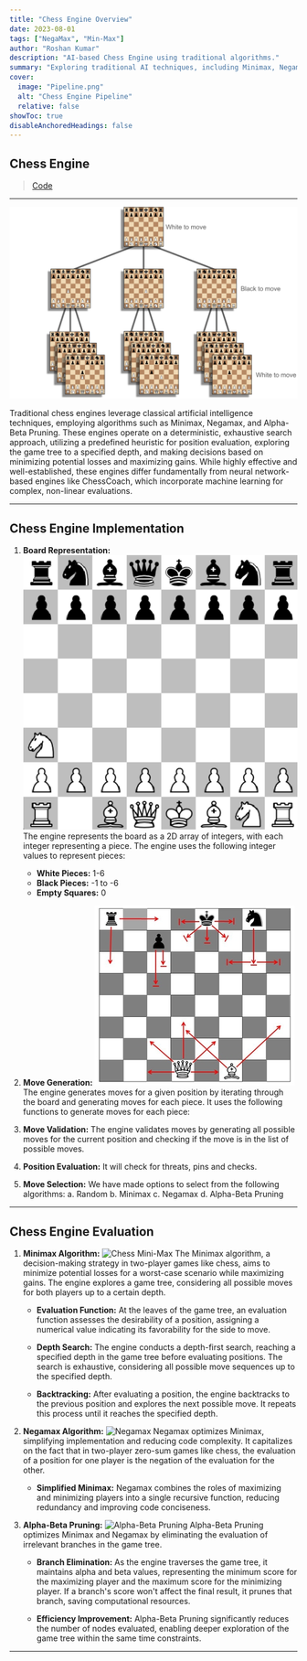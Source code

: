```yaml
---
title: "Chess Engine Overview"
date: 2023-08-01
tags: ["NegaMax", "Min-Max"]
author: "Roshan Kumar"
description: "AI-based Chess Engine using traditional algorithms."
summary: "Exploring traditional AI techniques, including Minimax, Negamax, and Alpha-Beta Pruning, in the development of a chess engine."
cover:
  image: "Pipeline.png"
  alt: "Chess Engine Pipeline"
  relative: false
showToc: true
disableAnchoredHeadings: false
---
```


## Chess Engine

<!-- - [Presentation slides](MP_BO_T11.pdf) -->

> [Code](https://github.com/Roshan818/ChessEngine)

---

<!-- - [User Manual](MP_BO_T11_UM.pdf) -->

![Chess Engine Pipeline](figure1.png)

Traditional chess engines leverage classical artificial intelligence techniques, employing algorithms such as Minimax, Negamax, and Alpha-Beta Pruning. These engines operate on a deterministic, exhaustive search approach, utilizing a predefined heuristic for position evaluation, exploring the game tree to a specified depth, and making decisions based on minimizing potential losses and maximizing gains. While highly effective and well-established, these engines differ fundamentally from neural network-based engines like ChessCoach, which incorporate machine learning for complex, non-linear evaluations.

---

## Chess Engine Implementation

1. **Board Representation:**
   ![Board Representation](gamestate.png)
   The engine represents the board as a 2D array of integers, with each integer representing a piece. The engine uses the following integer values to represent pieces:

   - **White Pieces:** 1-6
   - **Black Pieces:** -1 to -6
   - **Empty Squares:** 0

2. **Move Generation:**
![Move Generation](chess_moves.jpg)
The engine generates moves for a given position by iterating through the board and generating moves for each piece. It uses the following functions to generate moves for each piece:

   <!-- ```python
   # =========================================================== Species Moves ============================================================

    # -------------------------------------------------------- Pawn Moves --------------------------------------------------------

    def getPawnMoves(self, r, c, moves):
        # Get all pawn moves for the pawn located at row, col and add these moves to the list
        piecePinned = False
        pinDirection = ()

        for i in range(len(self.pins) - 1, -1, -1):
            if self.pins[i][0] == r and self.pins[i][1] == c:
                piecePinned = True
                pinDirection = (self.pins[i][2], self.pins[i][3])
                self.pins.remove(self.pins[i])
                break

        if self.whiteToMove:
            moveAmount = -1
            startRow = 6
            backRow = 0
            enemyColor = 'b'
            kingRow, kingCol = self.whiteKingLocation

        else:
            moveAmount = 1
            startRow = 1
            backRow = 7
            enemyColor = 'w'
            kingRow, kingCol = self.blackKingLocation

        pawnPromotion = False

        if self.board[r + moveAmount][c] == '--':  # 1 square move
            if not piecePinned or pinDirection == (moveAmount, 0):
                if r + moveAmount == backRow:  # if piece gets to back rank then it is a pawn promotion
                    pawnPromotion = True
                moves.append(Move((r, c), (r + moveAmount, c),
                             self.board, pawnPromotion=pawnPromotion))

                # 2 square moves
                if r == startRow and self.board[r + 2 * moveAmount][c] == '--':
                    moves.append(
                        Move((r, c), (r + 2 * moveAmount, c), self.board))

        if c - 1 >= 0:  # Capture to left
            if not piecePinned or pinDirection == (moveAmount, -1):
                if self.board[r + moveAmount][c - 1][0] == enemyColor:
                    if r + moveAmount == backRow:  # if piece gets to back rank then it is a pawn promotion
                        pawnPromotion = True
                    moves.append(Move((r, c), (r + moveAmount, c - 1),
                                 self.board, pawnPromotion=pawnPromotion))

                if (r + moveAmount, c - 1) == self.enpassantPossible:
                    attackingPiece = blockingPiece = False
                    if kingRow == r:  # Solving the weird enpassant bug
                        if kingCol < c:  # king is on the left of the pawn
                            # inside range between the king and the pawn; outside range between pawn border
                            insideRange = range(kingCol + 1, c - 1)
                            outsideRange = range(c + 1, 8)
                        else:  # King right of pawn
                            insideRange = range(kingCol - 1, c, -1)
                            outsideRange = range(c - 2, -1, -1)

                        for i in insideRange:
                            # Some other piece beside enpassant pawn blocks
                            if self.board[r][i] != '--':
                                blockingPiece = True
                        for i in outsideRange:
                            square = self.board[r][i]
                            # Attacking Piece
                            if square[0] == enemyColor and (square[1] == 'R' or square[1] == 'Q'):
                                attackingPiece = True
                            elif square != '--':
                                blockingPiece = True
                    if not attackingPiece or blockingPiece:
                        moves.append(
                            Move((r, c), (r + moveAmount, c - 1), self.board, enPassant=True))

        if c + 1 <= 7:  # Capture to right
            if not piecePinned or pinDirection == (moveAmount, 1):
                if self.board[r + moveAmount][c + 1][0] == enemyColor:
                    if r + moveAmount == backRow:  # if piece gets to back rank then it is a pawn promotion
                        pawnPromotion = True
                    moves.append(Move((r, c), (r + moveAmount, c + 1),
                                 self.board, pawnPromotion=pawnPromotion))

                if (r + moveAmount, c + 1) == self.enpassantPossible:
                    attackingPiece = blockingPiece = False
                    if kingRow == r:  # Solving the weird enpassant bug
                        if kingCol < c:  # king is on the left of the pawn
                            # inside range between the king and the pawn; outside range between pawn border
                            insideRange = range(kingCol + 1, c)
                            outsideRange = range(c + 2, 8)
                        else:  # King right of pawn
                            insideRange = range(kingCol - 1, c + 1, -1)
                            outsideRange = range(c - 1, -1, -1)

                        for i in insideRange:
                            # Some other piece beside enpassant pawn blocks
                            if self.board[r][i] != '--':
                                blockingPiece = True
                        for i in outsideRange:
                            square = self.board[r][i]
                            # Attacking Piece
                            if square[0] == enemyColor and (square[1] == 'R' or square[1] == 'Q'):
                                attackingPiece = True
                            elif square != '--':
                                blockingPiece = True
                    if not attackingPiece or blockingPiece:
                        moves.append(
                            Move((r, c), (r + moveAmount, c + 1), self.board, enPassant=True))

    # -------------------------------------------------------- Rook Moves --------------------------------------------------------

    def getRookMoves(self, r, c, moves):
        # Get all Rook moves for the Rook located at row, col and add these moves to the list
        piecePinned = False
        pinDirection = ()

        for i in range(len(self.pins) - 1, -1, -1):
            if self.pins[i][0] == r and self.pins[i][1] == c:
                piecePinned = True
                pinDirection = (self.pins[i][2], self.pins[i][3])
                if self.board[r][c][1] != 'Q':  # Cant remove queen from pin on rook moves,
                    # only remove it on bishop moves
                    self.pins.remove(self.pins[i])
                break

        # Up , Left, Down, Right
        directions = ((-1, 0), (0, -1), (1, 0), (0, 1))
        enemyColor = 'b' if self.whiteToMove else 'w'
        for d in directions:
            for i in range(1, 8):
                endRow = r + d[0] * i
                endCol = c + d[1] * i
                if 0 <= endRow < 8 and 0 <= endCol < 8:  # On board
                    if not piecePinned or pinDirection == d or pinDirection == (-d[0], -d[1]):
                        endPiece = self.board[endRow][endCol]
                        if endPiece == '--':  # Empty space valid
                            moves.append(
                                Move((r, c), (endRow, endCol), self.board))
                        elif endPiece[0] == enemyColor:  # Enemy piece valid
                            moves.append(
                                Move((r, c), (endRow, endCol), self.board))
                            break

                        else:  # Friendly piece invalid
                            break
                else:  # Off board
                    break

    # -------------------------------------------------------- Bishop Moves --------------------------------------------------------
    def getBishopMoves(self, r, c, moves):
        # Get all Bishop moves for the Bishop located at row, col and add these moves to the list
        piecePinned = False
        pinDirection = ()

        for i in range(len(self.pins) - 1, -1, -1):
            if self.pins[i][0] == r and self.pins[i][1] == c:
                piecePinned = True
                pinDirection = (self.pins[i][2], self.pins[i][3])
                self.pins.remove(self.pins[i])
                break

        directions = ((-1, -1), (1, 1), (1, -1), (-1, 1))  # 4 diaganols
        enemyColor = 'b' if self.whiteToMove else 'w'
        for d in directions:
            for i in range(1, 8):  # Can move maximumly 7 squares
                endRow = r + d[0] * i
                endCol = c + d[1] * i
                if 0 <= endRow < 8 and 0 <= endCol < 8:  # Is the end-point on the board?
                    if not piecePinned or pinDirection == d or pinDirection == (-d[0], -d[1]):
                        endPiece = self.board[endRow][endCol]
                        if endPiece == '--':  # Empty Space Valid
                            moves.append(
                                Move((r, c), (endRow, endCol), self.board))
                        elif endPiece[0] == enemyColor:  # Enemy color Valid
                            moves.append(
                                Move((r, c), (endRow, endCol), self.board))
                            break
                        else:  # Friendly Piece Invalid
                            break
                else:  # Off Board
                    break

    # -------------------------------------------------------- Knight Moves --------------------------------------------------------
    def getKnightMoves(self, r, c, moves):
        # Get all Knight moves for the Knight located at row, col and add these moves to the list
        piecePinned = False
        for i in range(len(self.pins) - 1, -1, -1):
            if self.pins[i][0] == r and self.pins[i][1] == c:
                piecePinned = True
                self.pins.remove(self.pins[i])
                break

        knightMoves = ((-2, -1), (-2, 1), (2, -1), (2, 1),
                       (1, 2), (1, -2), (-1, 2), (-1, -2))
        allyColor = 'w' if self.whiteToMove else 'b'
        for m in knightMoves:
            endRow = r + m[0]
            endCol = c + m[1]
            if 0 <= endRow < 8 and 0 <= endCol < 8:
                if not piecePinned:
                    endPiece = self.board[endRow][endCol]
                    # Not an ally piece (empty or enemy piece)
                    if endPiece[0] != allyColor:
                        moves.append(
                            Move((r, c), (endRow, endCol), self.board))

    # -------------------------------------------------------- King Moves --------------------------------------------------------
    def getKingMoves(self, r, c, moves):
        # Get all King moves for the King located at row, col and add these moves to the list
        kingMoves = ((0, 1), (0, -1), (1, 0), (-1, 0),
                     (-1, 1), (-1, -1), (1, 1), (1, -1))
        allyColor = 'w' if self.whiteToMove else 'b'
        for i in range(8):
            endRow = r + kingMoves[i][0]
            endCol = c + kingMoves[i][1]
            if 0 <= endRow < 8 and 0 <= endCol < 8:  # Target place on the board
                endPiece = self.board[endRow][endCol]

                if endPiece[0] != allyColor:    # Target place either empty or enemy on it
                    # Place king on target square and check for checks
                    if allyColor == 'w':
                        self.whiteKingLocation = (endRow, endCol)
                    else:
                        self.blackKingLocation = (endRow, endCol)
                    inCheck, pins, checks, ally = self.checkForPinsAndChecks()

                    if not inCheck:
                        moves.append(
                            Move((r, c), (endRow, endCol), self.board))

                    # Place king back on its own location
                    if allyColor == 'w':
                        self.whiteKingLocation = (r, c)
                    else:
                        self.blackKingLocation = (r, c)

    # -------------------------------------------------------- Queen Moves --------------------------------------------------------
    def getQueenMoves(self, r, c, moves):
        # Get all Queen moves for the Queen located at row, col and add these moves to the list
        # Queen moves is the combination of bishop & rook
        self.getRookMoves(r, c, moves)
        self.getBishopMoves(r, c, moves)

    # ======================================================= Castle Moves ===============================================================
    # Generate all valid castle moves for the king at (r,c) and add them to the list of moves

    def getCastleMoves(self, r, c, moves, allyColor):
        if self.squareUnderAttack(r, c):
            return  # Can't castle while we are in check!
        if (self.whiteToMove and self.currentCastlingRight.wks) or (not self.whiteToMove and self.currentCastlingRight.bks):
            self.getKingsideCastleMoves(r, c, moves, allyColor)

        if (self.whiteToMove and self.currentCastlingRight.wqs) or (not self.whiteToMove and self.currentCastlingRight.bqs):
            self.getQueensideCastleMoves(r, c, moves, allyColor)

    def getKingsideCastleMoves(self, r, c, moves, allyColor):
        if self.board[r][c + 1] == '--' and self.board[r][c + 2] == '--':
            if not self.squareUnderAttack(r, c + 1) and not self.squareUnderAttack(r, c + 2):
                moves.append(
                    Move((r, c), (r, c + 2), self.board, isCastleMove=True))
            pass

    def getQueensideCastleMoves(self, r, c, moves, allyColor):
        if self.board[r][c - 1] == '--' and self.board[r][c - 2] == '--' and self.board[r][c - 3] == '--':
            if not self.squareUnderAttack(r, c - 1) and not self.squareUnderAttack(r, c - 2):
                moves.append(
                    Move((r, c), (r, c - 2), self.board, isCastleMove=True))
   ``` -->

3. **Move Validation:**
   The engine validates moves by generating all possible moves for the current position and checking if the move is in the list of possible moves.

   <!-- ```python
   def getValidMoves(self):
        # All moves considering checks
        moves = []
        self.inCheck, self.pins, self.checks, ally = self.checkForPinsAndChecks()
        if self.whiteToMove:
            kingRow = self.whiteKingLocation[0]
            kingCol = self.whiteKingLocation[1]
        else:
            kingRow = self.blackKingLocation[0]
            kingCol = self.blackKingLocation[1]

        if self.inCheck:
            if len(self.checks) == 1:  # Only 1 check ; block check or move king
                moves = self.getAllPossibleMoves()

                # To block a check you must move a piece in one of the squares
                # between the enemy and the king
                check = self.checks[0]  # Check info
                checkRow = check[0]
                checkCol = check[1]
                # Enemy piece causing the check
                pieceChecking = self.board[checkRow][checkCol]
                # If the checking enemy is knight the only valid move is capturing the knight
                if pieceChecking[1] == 'N':
                    validSquares = [(checkRow, checkCol)]
                else:
                    validSquares = []
                    for i in range(1, 8):
                        # Check 2 and 3 are the check directions
                        validSquare = (
                            kingRow + check[2] * i, kingCol + check[3] * i)
                        validSquares.append(validSquare)
                        # Once you get to the enemy piece checking
                        if validSquare[0] == checkRow and validSquare[1] == checkCol:
                            break

                # Get rid of any moves tht dont block check. And/or move the king
                for i in range(len(moves) - 1, -1, -1):
                    # Move doesnt move king so it must block or capture
                    if moves[i].pieceMoved[1] != 'K':
                        # The move wont block check or capture the checking piece enemy
                        if not (moves[i].endRow, moves[i].endCol) in validSquares:
                            moves.remove(moves[i])

            else:  # Double Checks! King MUST move.
                self.getKingMoves(kingRow, kingCol, moves)

        else:  # Not in check, so all moves are fine!
            moves = self.getAllPossibleMoves()

        # ------------- Check / Stale Mate -------------------------------

        if len(moves) == 0:  # Either checkmate or stalemate
            if self.inCheck:
                self.checkmate = True
            else:
                self.stalemate = True
        else:
            self.checkmate = False
            self.stalemate = False

        # ------------- Get Castle Moves ---------------------------------
        self.getCastleMoves(kingRow, kingCol, moves,
                            'w' if self.whiteToMove else 'b')

        return moves
    ``` -->

4. **Position Evaluation:**
   It will check for threats, pins and checks.

5. **Move Selection:**
   We have made options to select from the following algorithms:
   a. Random
   b. Minimax
   c. Negamax
   d. Alpha-Beta Pruning

---

## Chess Engine Evaluation

1. **Minimax Algorithm:**
   ![Chess Mini-Max](chess_minimax.png)
   The Minimax algorithm, a decision-making strategy in two-player games like chess, aims to minimize potential losses for a worst-case scenario while maximizing gains. The engine explores a game tree, considering all possible moves for both players up to a certain depth.

   - **Evaluation Function:** At the leaves of the game tree, an evaluation function assesses the desirability of a position, assigning a numerical value indicating its favorability for the side to move.

   - **Depth Search:** The engine conducts a depth-first search, reaching a specified depth in the game tree before evaluating positions. The search is exhaustive, considering all possible move sequences up to the specified depth.

   - **Backtracking:** After evaluating a position, the engine backtracks to the previous position and explores the next possible move. It repeats this process until it reaches the specified depth.

2. **Negamax Algorithm:**
   ![Negamax](plminmax.gif)
   Negamax optimizes Minimax, simplifying implementation and reducing code complexity. It capitalizes on the fact that in two-player zero-sum games like chess, the evaluation of a position for one player is the negation of the evaluation for the other.

   - **Simplified Minimax:** Negamax combines the roles of maximizing and minimizing players into a single recursive function, reducing redundancy and improving code conciseness.

3. **Alpha-Beta Pruning:**
   ![Alpha-Beta Pruning](alpha-beta.jpg)
   Alpha-Beta Pruning optimizes Minimax and Negamax by eliminating the evaluation of irrelevant branches in the game tree.

   - **Branch Elimination:** As the engine traverses the game tree, it maintains alpha and beta values, representing the minimum score for the maximizing player and the maximum score for the minimizing player. If a branch's score won't affect the final result, it prunes that branch, saving computational resources.

   - **Efficiency Improvement:** Alpha-Beta Pruning significantly reduces the number of nodes evaluated, enabling deeper exploration of the game tree within the same time constraints.

---
